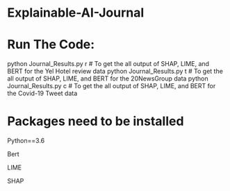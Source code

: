# Explainable-AI-Journal

# Run The Code:

python Journal_Results.py r # To get the all output of SHAP, LIME, and BERT for the Yel Hotel review data
python Journal_Results.py t # To get the all output of SHAP, LIME, and BERT for the 20NewsGroup data
python Journal_Results.py c # To get the all output of SHAP, LIME, and BERT for the Covid-19 Tweet data

# Packages need to be installed

Python==3.6

Bert

LIME

SHAP
